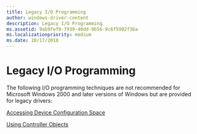```yaml
---
title: Legacy I/O Programming
author: windows-driver-content
description: Legacy I/O Programming
ms.assetid: 9ab9fef0-7939-40dd-9b56-9c6f5902f36a
ms.localizationpriority: medium
ms.date: 10/17/2018
---
```


# Legacy I/O Programming


The following I/O programming techniques are not recommended for Microsoft Windows 2000 and later versions of Windows but are provided for legacy drivers:

[Accessing Device Configuration Space](accessing-device-configuration-space.md)

[Using Controller Objects](using-controller-objects.md)

 

 




